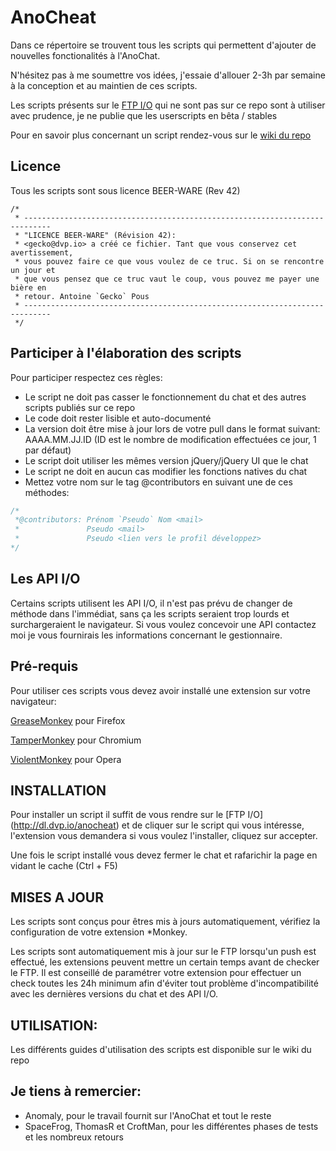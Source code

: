 AnoCheat
========
Dans ce répertoire se trouvent tous les scripts qui permettent d'ajouter de nouvelles fonctionalités à l'AnoChat.

N'hésitez pas à me soumettre vos idées, j'essaie d'allouer 2-3h par semaine à la conception et au maintien de ces scripts.

Les scripts présents sur le [FTP I/O](http://dl.dvp.io/anocheat/) qui ne sont pas sur ce repo sont à utiliser avec prudence, je ne publie que les userscripts en bêta / stables

Pour en savoir plus concernant un script rendez-vous sur le [wiki du repo](https://github.com/dvp-io/AnoCheat/wiki)

## Licence
Tous les scripts sont sous licence BEER-WARE (Rev 42)
```
/*
 * ----------------------------------------------------------------------------
 * "LICENCE BEER-WARE" (Révision 42):
 * <gecko@dvp.io> a créé ce fichier. Tant que vous conservez cet avertissement,
 * vous pouvez faire ce que vous voulez de ce truc. Si on se rencontre un jour et
 * que vous pensez que ce truc vaut le coup, vous pouvez me payer une bière en
 * retour. Antoine `Gecko` Pous
 * ----------------------------------------------------------------------------
 */
 ``` 

## Participer à l'élaboration des scripts
Pour participer respectez ces règles:

- Le script ne doit pas casser le fonctionnement du chat et des autres scripts publiés sur ce repo
- Le code doit rester lisible et auto-documenté 
- La version doit être mise à jour lors de votre pull dans le format suivant: AAAA.MM.JJ.ID (ID est le nombre de modification effectuées ce jour, 1 par défaut)
- Le script doit utiliser les mêmes version jQuery/jQuery UI que le chat
- Le script ne doit en aucun cas modifier les fonctions natives du chat
- Mettez votre nom sur le tag @contributors en suivant une de ces méthodes:
```javascript
/*
 *@contributors: Prénom `Pseudo` Nom <mail>
 *               Pseudo <mail>
 *               Pseudo <lien vers le profil développez>
*/
```

## Les API I/O
Certains scripts utilisent les API I/O, il n'est pas prévu de changer de méthode dans l'immédiat, sans ça les scripts seraient trop lourds et surchargeraient le navigateur. Si vous voulez concevoir une API contactez moi je vous fournirais les informations concernant le gestionnaire.

## Pré-requis
Pour utiliser ces scripts vous devez avoir installé une extension sur votre navigateur:

[GreaseMonkey](https://addons.mozilla.org/fr/firefox/addon/greasemonkey/) pour Firefox 

[TamperMonkey](https://chrome.google.com/webstore/detail/tampermonkey/dhdgffkkebhmkfjojejmpbldmpobfkfo) pour Chromium 

[ViolentMonkey](https://addons.opera.com/fr/extensions/details/violent-monkey/) pour Opera 

## INSTALLATION
Pour installer un script il suffit de vous rendre sur le [FTP I/O] (http://dl.dvp.io/anocheat) et de cliquer sur le script qui vous intéresse, l'extension vous demandera si vous voulez l'installer, cliquez sur accepter.

Une fois le script installé vous devez fermer le chat et rafarichir la page en vidant le cache (Ctrl + F5)

## MISES A JOUR
Les scripts sont conçus pour êtres mis à jours automatiquement, vérifiez la configuration de votre extension *Monkey.

Les scripts sont automatiquement mis à jour sur le FTP lorsqu'un push est effectué, les extensions peuvent mettre un certain temps avant de checker le FTP. Il est conseillé de paramétrer votre extension pour effectuer un check toutes les 24h minimum afin d'éviter tout problème d'incompatibilité avec les dernières versions du chat et des API I/O.

## UTILISATION:
Les différents guides d'utilisation des scripts est disponible sur le wiki du repo

## Je tiens à remercier:
- Anomaly, pour le travail fournit sur l'AnoChat et tout le reste
- SpaceFrog, ThomasR et CroftMan, pour les différentes phases de tests et les nombreux retours
